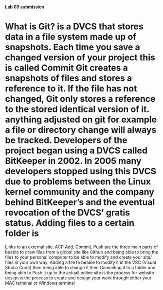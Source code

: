 #### Lab 03 submission
# What is Git? is a DVCS that stores data in a file system made up of snapshots. Each time you save a changed version of your project this is called Commit Git creates a snapshots of files and stores a reference to it. If the file has not changed, Git only stores a reference to the stored identical version of it. anything adjusted on git for example a file or directory change will always be tracked. Developers of the project began using a DVCS called BitKeeper in 2002. In 2005 many developers stopped using this DVCS due to problems between the Linux kernel community and the company behind BitKeeper’s and the eventual revocation of the DVCS’ gratis status. Adding files to a certain folder is 
Links to an external site. ACP Add, Commit, Push are the three main parts of beable to draw files from a global site like Github and being able to bring the files to your personal computer to be able to modify and create your site/ files in your own way. Adding a file to beable to modify it in the VSC (Visual Studio Code) then being able to change it then Commiting it to a folder and being able to Push it up to the actuall online site is the process for website design is the process to create and design your work through either your MAC terminal or Windows terminal
